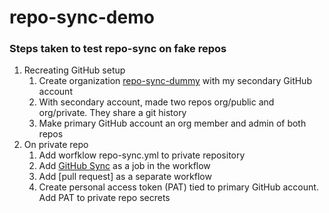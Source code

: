 # repo-sync-demo

### Steps taken to test repo-sync on fake repos

1. Recreating GitHub setup
    1. Create organization [repo-sync-dummy](https://github.com/repo-sync-dummy) with my secondary GitHub account
    2. With secondary account, made two repos org/public and org/private. They share a git history
    4. Make primary GitHub account an org member and admin of both repos
2. On private repo
    1. Add worfklow repo-sync.yml to private repository
    2. Add [GitHub Sync](https://github.com/marketplace/actions/github-repo-sync) as a job in the workflow
    3. Add [pull request] as a separate workflow
    4. Create personal access token (PAT) tied to primary GitHub account. Add PAT to private repo secrets
